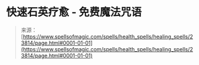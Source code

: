 <!--yml

category: 未分类

date: 2024-06-12 19:09:14

-->

# 快速石英疗愈 - 免费魔法咒语

> 来源：[https://www.spellsofmagic.com/spells/health_spells/healing_spells/23814/page.html#0001-01-01](https://www.spellsofmagic.com/spells/health_spells/healing_spells/23814/page.html#0001-01-01)
